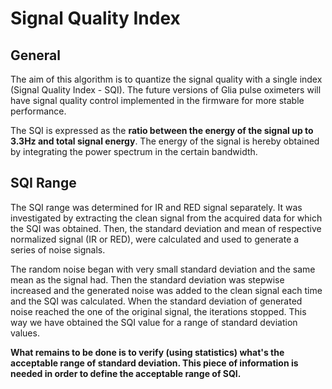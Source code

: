 # Signal Quality Index

## General
The aim of this algorithm is to quantize the signal quality with a single index (Signal Quality Index - SQI). The future versions of Glia pulse oximeters will have signal quality control implemented in the firmware for more stable performance. 

The SQI is expressed as the **ratio between the energy of the signal up to 3.3Hz and total signal energy**. The energy of the signal is hereby  obtained by integrating the power spectrum in the certain bandwidth.

## SQI Range
The SQI range was determined for IR and RED signal separately. It was investigated by extracting the clean signal from the acquired data for which the SQI was obtained. Then, the standard deviation and mean of respective normalized signal (IR or RED), were calculated and used to generate a series of noise signals. 

The random noise began with very small standard deviation and the same mean as the signal had. Then the standard deviation was stepwise increased and the generated noise was added to the clean signal each time and the SQI was calculated. When the standard deviation of generated noise reached the one of the original signal, the iterations stopped. This way we have obtained the SQI value for a range of standard deviation values. 

**What remains to be done is to verify (using statistics) what's the acceptable range of standard deviation. This piece of information is needed in order to define the acceptable range of SQI.**
